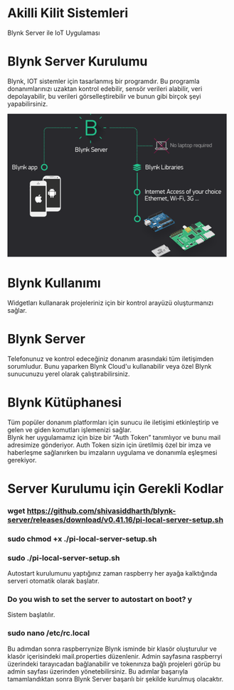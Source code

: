 # Akilli Kilit Sistemleri
 Blynk Server ile IoT Uygulaması
# Blynk Server Kurulumu
 Blynk, IOT sistemler için tasarlanmış bir programdır. Bu programla donanımlarınızı uzaktan kontrol edebilir, sensör verileri alabilir, veri depolayabilir, bu verileri    görselleştirebilir ve bunun gibi birçok şeyi yapabilirsiniz.
 
![Blynk](https://github.com/ufukderin12/Akilli-Kilit-Sistemleri/blob/main/Ekran%20Al%C4%B1nt%C4%B1s%C4%B1.PNG)

# Blynk Kullanımı
 Widgetları kullanarak projeleriniz için bir kontrol arayüzü oluşturmanızı sağlar.
# Blynk Server
Telefonunuz ve kontrol edeceğiniz donanım arasındaki tüm iletişimden sorumludur. Bunu yaparken Blynk Cloud'u kullanabilir veya özel Blynk sunucunuzu yerel olarak çalıştırabilirsiniz. 
# Blynk Kütüphanesi
Tüm popüler donanım platformları için sunucu ile iletişimi etkinleştirip ve gelen ve giden komutları işlemenizi sağlar. <br/>
Blynk her uygulamamız için bize bir “Auth Token” tanımlıyor ve bunu mail adresimize gönderiyor. Auth Token sizin için üretilmiş özel bir imza ve haberleşme sağlanırken bu imzaların uygulama ve donanımla eşleşmesi gerekiyor. 
# Server Kurulumu için Gerekli Kodlar
### wget https://github.com/shivasiddharth/blynk-server/releases/download/v0.41.16/pi-local-server-setup.sh
### sudo chmod +x ./pi-local-server-setup.sh
### sudo ./pi-local-server-setup.sh
Autostart kurulumunu yaptığınız zaman raspberry her ayağa kalktığında serveri otomatik olarak başlatır.
### Do you wish to set the server to autostart on boot? y
Sistem başlatılır.
### sudo nano /etc/rc.local
Bu adımdan sonra raspberrynize Blynk isminde bir klasör oluşturulur ve klasör içerisindeki mail.properties düzenlenir. Admin sayfasına raspberryi üzerindeki tarayıcadan bağlanabilir ve tokenınıza bağlı projeleri görüp bu admin sayfası üzerinden yönetebilirsiniz. Bu adımlar başarıyla tamamlandıktan sonra Blynk Server başarılı bir şekilde kurulmuş olacaktır. 












